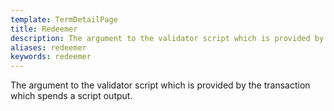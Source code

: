 ```yaml
---
template: TermDetailPage
title: Redeemer
description: The argument to the validator script which is provided by the transaction which spends a script output.
aliases: redeemer
keywords: redeemer
---
```


The argument to the validator script which is provided by the transaction which spends a script output.